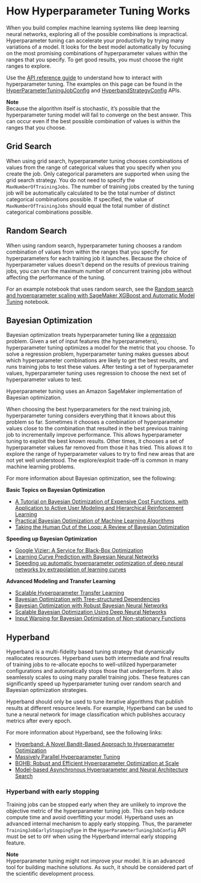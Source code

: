 # How Hyperparameter Tuning Works<a name="automatic-model-tuning-how-it-works"></a>

When you build complex machine learning systems like deep learning neural networks, exploring all of the possible combinations is impractical\. Hyperparameter tuning can accelerate your productivity by trying many variations of a model\. It looks for the best model automatically by focusing on the most promising combinations of hyperparameter values within the ranges that you specify\. To get good results, you must choose the right ranges to explore\. 

Use the [API reference guide](https://docs.aws.amazon.com/sagemaker/latest/APIReference/Welcome.html?icmpid=docs_sagemaker_lp) to understand how to interact with hyperparameter tuning\. The examples on this page can be found in the [HyperParameterTuningJobConfig](https://docs.aws.amazon.com/sagemaker/latest/APIReference/API_HyperParameterTuningJobConfig.html) and [HyperbandStrategyConfig](https://docs.aws.amazon.com/sagemaker/latest/APIReference/API_HyperbandStrategyConfig.html) APIs\.

**Note**  
Because the algorithm itself is stochastic, it’s possible that the hyperparameter tuning model will fail to converge on the best answer\. This can occur even if the best possible combination of values is within the ranges that you choose\.

## Grid Search<a name="automatic-tuning-grid-search"></a>

 When using grid search, hyperparameter tuning chooses combinations of values from the range of categorical values that you specify when you create the job\. Only categorical parameters are supported when using the grid search strategy\. You do not need to specify the `MaxNumberOfTrainingJobs`\. The number of training jobs created by the tuning job will be automatically calculated to be the total number of distinct categorical combinations possible\. If specified, the value of `MaxNumberOfTrainingJobs` should equal the total number of distinct categorical combinations possible\.

## Random Search<a name="automatic-tuning-random-search"></a>

When using random search, hyperparameter tuning chooses a random combination of values from within the ranges that you specify for hyperparameters for each training job it launches\. Because the choice of hyperparameter values doesn't depend on the results of previous training jobs, you can run the maximum number of concurrent training jobs without affecting the performance of the tuning\.

For an example notebook that uses random search, see the [ Random search and hyperparameter scaling with SageMaker XGBoost and Automatic Model Tuning](https://github.com/awslabs/amazon-sagemaker-examples/blob/master/hyperparameter_tuning/xgboost_random_log/hpo_xgboost_random_log.ipynb) notebook\.

## Bayesian Optimization<a name="automatic-tuning-bayesian-optimization.title"></a>

Bayesian optimization treats hyperparameter tuning like a *[regression](https://docs.aws.amazon.com/general/latest/gr/glos-chap.html#[regression])* problem\. Given a set of input features \(the hyperparameters\), hyperparameter tuning optimizes a model for the metric that you choose\. To solve a regression problem, hyperparameter tuning makes guesses about which hyperparameter combinations are likely to get the best results, and runs training jobs to test these values\. After testing a set of hyperparameter values, hyperparameter tuning uses regression to choose the next set of hyperparameter values to test\.

Hyperparameter tuning uses an Amazon SageMaker implementation of Bayesian optimization\.

When choosing the best hyperparameters for the next training job, hyperparameter tuning considers everything that it knows about this problem so far\. Sometimes it chooses a combination of hyperparameter values close to the combination that resulted in the best previous training job to incrementally improve performance\. This allows hyperparameter tuning to exploit the best known results\. Other times, it chooses a set of hyperparameter values far removed from those it has tried\. This allows it to explore the range of hyperparameter values to try to find new areas that are not yet well understood\. The explore/exploit trade\-off is common in many machine learning problems\.

For more information about Bayesian optimization, see the following:

**Basic Topics on Bayesian Optimization**
+ [A Tutorial on Bayesian Optimization of Expensive Cost Functions, with Application to Active User Modeling and Hierarchical Reinforcement Learning](https://arxiv.org/abs/1012.2599)
+ [Practical Bayesian Optimization of Machine Learning Algorithms](https://arxiv.org/abs/1206.2944)
+ [Taking the Human Out of the Loop: A Review of Bayesian Optimization](http://ieeexplore.ieee.org/document/7352306/?reload=true)

**Speeding up Bayesian Optimization**
+ [Google Vizier: A Service for Black\-Box Optimization](https://dl.acm.org/citation.cfm?id=3098043)
+ [Learning Curve Prediction with Bayesian Neural Networks](https://openreview.net/forum?id=S11KBYclx)
+ [Speeding up automatic hyperparameter optimization of deep neural networks by extrapolation of learning curves](https://dl.acm.org/citation.cfm?id=2832731)

**Advanced Modeling and Transfer Learning**
+ [Scalable Hyperparameter Transfer Learning](https://papers.nips.cc/paper/7917-scalable-hyperparameter-transfer-learning)
+ [Bayesian Optimization with Tree\-structured Dependencies](http://proceedings.mlr.press/v70/jenatton17a.html)
+ [Bayesian Optimization with Robust Bayesian Neural Networks](https://papers.nips.cc/paper/6116-bayesian-optimization-with-robust-bayesian-neural-networks)
+ [Scalable Bayesian Optimization Using Deep Neural Networks](http://proceedings.mlr.press/v37/snoek15.pdf)
+ [Input Warping for Bayesian Optimization of Non\-stationary Functions]( https://arxiv.org/abs/1402.0929)

## Hyperband<a name="automatic-tuning-hyperband"></a>

Hyperband is a multi\-fidelity based tuning strategy that dynamically reallocates resources\. Hyperband uses both intermediate and final results of training jobs to re\-allocate epochs to well\-utilized hyperparameter configurations and automatically stops those that underperform\. It also seamlessly scales to using many parallel training jobs\. These features can significantly speed up hyperparameter tuning over random search and Bayesian optimization strategies\.

Hyperband should only be used to tune iterative algorithms that publish results at different resource levels\. For example, Hyperband can be used to tune a neural network for image classification which publishes accuracy metrics after every epoch\.

For more information about Hyperband, see the following links:
+ [Hyperband: A Novel Bandit\-Based Approach to Hyperparameter Optimization](https://arxiv.org/pdf/1603.06560.pdf)
+ [Massively Parallel Hyperparameter Tuning](https://liamcli.com/assets/pdf/asha_arxiv.pdf)
+ [BOHB: Robust and Efficient Hyperparameter Optimization at Scale](http://proceedings.mlr.press/v80/falkner18a/falkner18a.pdf)
+ [Model\-based Asynchronous Hyperparameter and Neural Architecture Search](https://openreview.net/pdf?id=a2rFihIU7i)

### Hyperband with early stopping<a name="automatic-tuning-hyperband-early-stopping"></a>

Training jobs can be stopped early when they are unlikely to improve the objective metric of the hyperparameter tuning job\. This can help reduce compute time and avoid overfitting your model\. Hyperband uses an advanced internal mechanism to apply early stopping\. Thus, the parameter `TrainingJobEarlyStoppingType` in the `HyperParameterTuningJobConfig` API must be set to `OFF` when using the Hyperband internal early stopping feature\.

**Note**  
Hyperparameter tuning might not improve your model\. It is an advanced tool for building machine solutions\. As such, it should be considered part of the scientific development process\. 